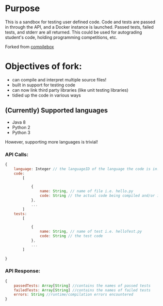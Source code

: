 # Purpose
This is a sandbox for testing user defined code. Code and tests are passed in through the API, and a Docker instance is launched. Passed tests, failed tests, and stderr are all returned. This could be used for autograding student's code, holding programming competitions, etc. 

Forked from [compilebox](https://github.com/remoteinterview/compilebox)

# Objectives of fork:

* can compile and interpret multiple source files!
* built in support for testing code
* can now link third party libraries (like unit testing libraries)
* tidied up the code in various ways

## (Currently) Supported languages
* Java 8 
* Python 2
* Python 3 

However, supporting more languages is trivial!

### API Calls:
```javascript
{
    language: Integer // the languageID of the language the code is in. LangIds can be found in api/compilers.js
    code: 
        [

            {
                name: String, // name of file i.e. hello.py
                code: String // the actual code being compiled and/or intepreted
            },
            ...
        ]
    tests:
        [

            {
                name: String, // name of test i.e. helloTest.py
                code: String // the test code
            },
            ...
        ]
    
}
```
### API Response:
```javascript
{
    passedTests: Array[String] //contains the names of passed tests
    failedTests: Array[String] //contains the names of failed tests
    errors: String //runtime/compilation errors encountered
}
```

